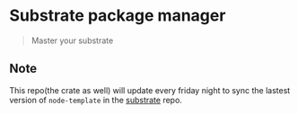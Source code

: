 # Substrate package manager

> Master your substrate

## Note

This repo(the crate as well) will update every friday night to sync the lastest
version of `node-template` in the [substrate][substrate] repo.



[substrate]: https://github.com/paritytech/substrate
